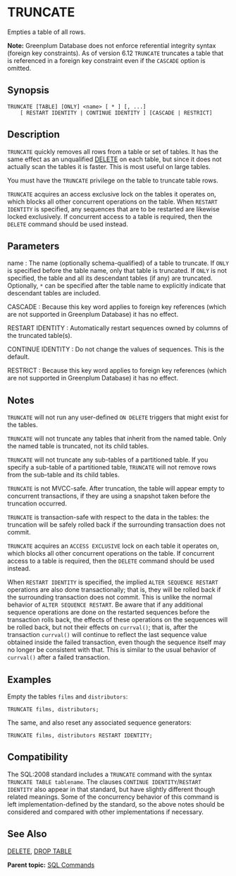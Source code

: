# TRUNCATE 

Empties a table of all rows.

**Note:** Greenplum Database does not enforce referential integrity syntax \(foreign key constraints\). As of version 6.12 `TRUNCATE` truncates a table that is referenced in a foreign key constraint even if the `CASCADE` option is omitted.

## <a id="section2"></a>Synopsis 

``` {#sql_command_synopsis}
TRUNCATE [TABLE] [ONLY] <name> [ * ] [, ...] 
    [ RESTART IDENTITY | CONTINUE IDENTITY ] [CASCADE | RESTRICT]
```

## <a id="section3"></a>Description 

`TRUNCATE` quickly removes all rows from a table or set of tables. It has the same effect as an unqualified [DELETE](DELETE.html) on each table, but since it does not actually scan the tables it is faster. This is most useful on large tables.

You must have the `TRUNCATE` privilege on the table to truncate table rows.

`TRUNCATE` acquires an access exclusive lock on the tables it operates on, which blocks all other concurrent operations on the table. When `RESTART IDENTITY` is specified, any sequences that are to be restarted are likewise locked exclusively. If concurrent access to a table is required, then the `DELETE` command should be used instead.

## <a id="section4"></a>Parameters 

name
:   The name \(optionally schema-qualified\) of a table to truncate. If `ONLY` is specified before the table name, only that table is truncated. If `ONLY` is not specified, the table and all its descendant tables \(if any\) are truncated. Optionally, `*` can be specified after the table name to explicitly indicate that descendant tables are included.

CASCADE
:   Because this key word applies to foreign key references \(which are not supported in Greenplum Database\) it has no effect.

RESTART IDENTITY
:   Automatically restart sequences owned by columns of the truncated table\(s\).

CONTINUE IDENTITY
:   Do not change the values of sequences. This is the default.

RESTRICT
:   Because this key word applies to foreign key references \(which are not supported in Greenplum Database\) it has no effect.

## <a id="section5"></a>Notes 

`TRUNCATE` will not run any user-defined `ON DELETE` triggers that might exist for the tables.

`TRUNCATE` will not truncate any tables that inherit from the named table. Only the named table is truncated, not its child tables.

`TRUNCATE` will not truncate any sub-tables of a partitioned table. If you specify a sub-table of a partitioned table, `TRUNCATE` will not remove rows from the sub-table and its child tables.

`TRUNCATE` is not MVCC-safe. After truncation, the table will appear empty to concurrent transactions, if they are using a snapshot taken before the truncation occurred.

`TRUNCATE` is transaction-safe with respect to the data in the tables: the truncation will be safely rolled back if the surrounding transaction does not commit.

`TRUNCATE` acquires an `ACCESS EXCLUSIVE` lock on each table it operates on, which blocks all other concurrent operations on the table. If concurrent access to a table is required, then the `DELETE` command should be used instead.

When `RESTART IDENTITY` is specified, the implied `ALTER SEQUENCE RESTART` operations are also done transactionally; that is, they will be rolled back if the surrounding transaction does not commit. This is unlike the normal behavior of `ALTER SEQUENCE RESTART`. Be aware that if any additional sequence operations are done on the restarted sequences before the transaction rolls back, the effects of these operations on the sequences will be rolled back, but not their effects on `currval()`; that is, after the transaction `currval()` will continue to reflect the last sequence value obtained inside the failed transaction, even though the sequence itself may no longer be consistent with that. This is similar to the usual behavior of `currval()` after a failed transaction.

## <a id="section6"></a>Examples 

Empty the tables `films` and `distributors`:

```
TRUNCATE films, distributors;
```

The same, and also reset any associated sequence generators:

```
TRUNCATE films, distributors RESTART IDENTITY;
```

## <a id="section7"></a>Compatibility 

The SQL:2008 standard includes a `TRUNCATE` command with the syntax `TRUNCATE TABLE tablename`. The clauses `CONTINUE IDENTITY`/`RESTART IDENTITY` also appear in that standard, but have slightly different though related meanings. Some of the concurrency behavior of this command is left implementation-defined by the standard, so the above notes should be considered and compared with other implementations if necessary.

## <a id="section8"></a>See Also 

[DELETE](DELETE.html), [DROP TABLE](DROP_TABLE.html)

**Parent topic:** [SQL Commands](../sql_commands/sql_ref.html)

